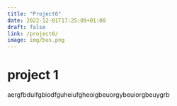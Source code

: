 ```yaml
---
title: "Project6"
date: 2022-12-01T17:25:09+01:00
draft: false
link: /project6/
image: img/bus.png
---
```


# project 1

aergfbduifgbiodfguheiufgheoigbeuorgybeuiorgbeuygrb